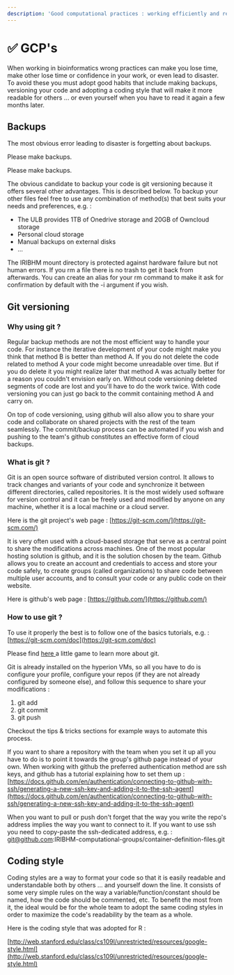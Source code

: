 ```yaml
---
description: 'Good computational practices : working efficiently and reproducibly'
---
```


# ✅ GCP's

When working in bioinformatics wrong practices can make you lose time, make other lose time or confidence in your work, or even lead to disaster. To avoid these you must adopt good habits that include making backups, versioning your code and adopting a coding style that will make it more readable for others ... or even yourself when you have to read it again a few months later.

## Backups

The most obvious error leading to disaster is forgetting about backups.

Please make backups.

Please make backups.

The obvious candidate to backup your code is git versioning because it offers several other advantages. This is described below. To backup your other files feel free to use any combination of method(s) that best suits your needs and preferences, e.g. :

* The ULB provides 1TB of Onedrive storage and 20GB of Owncloud storage
* Personal cloud storage
* Manual backups on external disks
* ...

The IRIBHM mount directory is protected against hardware failure but not human errors. If you rm a file there is no trash to get it back from afterwards. You can create an alias for your rm command to make it ask for confirmation by default with the -i argument if you wish.

## Git versioning

### Why using git ?

Regular backup methods are not the most efficient way to handle your code. For instance the iterative development of your code might make you think that method B is better than method A. If you do not delete the code related to method A your code might become unreadable over time. But if you do delete it you might realize later that method A was actually better for a reason you couldn't envision early on. Without code versioning deleted segments of code are lost and you'll have to do the work twice. With code versioning you can just go back to the commit containing method A and carry on.

On top of code versioning, using github will also allow you to share your code and collaborate on shared projects with the rest of the team seamlessly. The commit/backup process can be automated if you wish and pushing to the team's github constitutes an effective form of cloud backups.

### What is git ?

Git is an open source software of distributed version control. It allows to track changes and variants of your code and synchronize it between different directories, called repositories. It is the most widely used software for version control and it can be freely used and modified by anyone on any machine, whether it is a local machine or a cloud server.

Here is the git project's web page : [https://git-scm.com/](https://git-scm.com/)

It is very often used with a cloud-based storage that serve as a central point to share the modifications across machines. One of the most popular hosting solution is github, and it is the solution chosen by the team. Github allows you to create an account and credentials to access and store your code safely, to create groups (called organizations) to share code between multiple user accounts, and to consult your code or any public code on their website.

Here is github's web page : [https://github.com/](https://github.com/)

### How to use git ?

To use it properly the best is to follow one of the basics tutorials, e.g. : [https://git-scm.com/doc](https://git-scm.com/doc)

Please find [here ](https://learngitbranching.js.org/?locale=fr\_FR)a little game to learn more about git.

Git is already installed on the hyperion VMs, so all you have to do is configure your profile, configure your repos (if they are not already configured by someone else), and follow this sequence to share your modifications :&#x20;

1. git add
2. git commit
3. git push

Checkout the tips & tricks sections for example ways to automate this process.

If you want to share a repository with the team when you set it up all you have to do is to point it towards the group's github page instead of your own. When working with github the preferred authentication method are ssh keys, and github has a tutorial explaining how to set them up : [https://docs.github.com/en/authentication/connecting-to-github-with-ssh/generating-a-new-ssh-key-and-adding-it-to-the-ssh-agent](https://docs.github.com/en/authentication/connecting-to-github-with-ssh/generating-a-new-ssh-key-and-adding-it-to-the-ssh-agent)

When you want to pull or push don't forget that the way you write the repo's address implies the way you want to connect to it. If you want to use ssh you need to copy-paste the ssh-dedicated address, e.g. : git@github.com:IRIBHM-computational-groups/container-definition-files.git

## Coding style

Coding styles are a way to format your code so that it is easily readable and understandable both by others ... and yourself down the line. It consists of some very simple rules on the way a variable/function/constant should be named, how the code should be commented, etc. To benefit the most from it, the ideal would be for the whole team to adopt the same coding styles in order to maximize the code's readability by the team as a whole.

Here is the coding style that was adopted for R :

[http://web.stanford.edu/class/cs109l/unrestricted/resources/google-style.html](http://web.stanford.edu/class/cs109l/unrestricted/resources/google-style.html)
